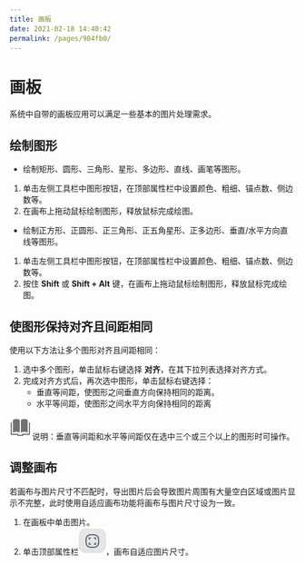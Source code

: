 ```yaml
---
title: 画板
date: 2021-02-18 14:40:42
permalink: /pages/984fb0/
---
```

# 画板

系统中自带的画板应用可以满足一些基本的图片处理需求。

## 绘制图形

- 绘制矩形、圆形、三角形、星形、多边形、直线、画笔等图形。

1. 单击左侧工具栏中图形按钮，在顶部属性栏中设置颜色、粗细、锚点数、侧边数等。
2. 在画布上拖动鼠标绘制图形，释放鼠标完成绘图。

- 绘制正方形、正圆形、正三角形、正五角星形、正多边形、垂直/水平方向直线等图形。

1. 单击左侧工具栏中图形按钮，在顶部属性栏中设置颜色、粗细、锚点数、侧边数等。
2. 按住 **Shift** 或 **Shift + Alt** 键，在画布上拖动鼠标绘制图形，释放鼠标完成绘图。



## 使图形保持对齐且间距相同

使用以下方法让多个图形对齐且间距相同：

1. 选中多个图形，单击鼠标右键选择 **对齐**，在其下拉列表选择对齐方式。
2. 完成对齐方式后，再次选中图形，单击鼠标右键选择：
   - 垂直等间距，使图形之间垂直方向保持相同的距离。
   - 水平等间距，使图形之间水平方向保持相同的距离

![notes](fig/notes.svg)说明：垂直等间距和水平等间距仅在选中三个或三个以上的图形时可操作。



## 调整画布

若画布与图片尺寸不匹配时，导出图片后会导致图片周围有大量空白区域或图片显示不完整，此时使用自适应画布功能将画布与图片尺寸设为一致。

1. 在画板中单击图片。
2. 单击顶部属性栏![draw](fig/auto_fit.svg)，画布自适应图片尺寸。